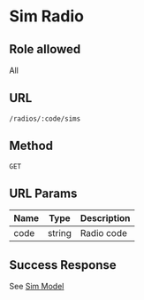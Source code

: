 # Sim Radio

## Role allowed
All

## URL
`/radios/:code/sims`

## Method
`GET`

## URL Params
| Name | Type | Description |
| --- | --- | --- |
| code | string | Radio code |

## Success Response
See [Sim Model](../../response/sims.md)
